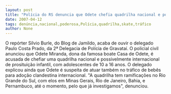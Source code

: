 ```yaml
---
layout: post
title: "Polícia do RS denuncia que Odete chefia quadrilha nacional e pode estar envolvida até com tráfico de bebês"
date: 2007-04-12
tags: denúncia,nacional,poderosa,Polícia,quadrilha,skate,tráfico
author: None
---
```


O repórter Sílvio Burle, do Blog de Jamildo, acaba de ouvir o delegado Paulo Costa Prado, da 2ª Delegacia de Polícia de Gravataí.
O policial civil anunciou que Odete Miranda, dona da famosa boate Casa de Odete, é acusada de chefiar uma quadrilha nacional e possivelmente internacional de prosituição infantil, com adolescentes de 10 a 16 anos.
O delegado explicou ainda que Odete é suspeita de atuar também no tráfico de bebês para adoção clandestina internacional.
\"A quadrilha tem ramificações no Rio Grande do Sul, com elos em Minas Gerais, Rio de Janeiro, Bahia, e Pernambuco, até o momento, pelo que já investigamos\", denunciou. 